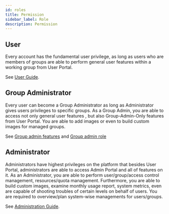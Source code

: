 ```yaml
---
id: roles
title: Permission
sidebar_label: Role
description: Permission 
---
```



## User

Every account has the fundamental user privilege, as long as users who are members of groups are able to perform general user features within a working group from User Portal. 

See [User Guide](quickstart/login-portal-user).

## Group Administrator

Every user can become a Group Administrator as long as Administrator gives users privileges to specific groups. As a Group Admin, you are able to access not only general user features , but also Group-Admin-Only features from User Portal. You are able to add images or even to build custom images for managed groups.

See [Group admin features](quickstart/login-portal-user#group-admin-feature) and [Group admin role](guide_manual/admin-group#members)

## Administrator

Administrators have highest privileges on the platform that besides User Portal, administrators are able to access Admin Portal and all of features on it. As an Administrator, you are able to perform user/group/access control management, resources/quota management. Furthermore, you are able to build custom images, examine monthly usage report, system metrics, even are capable of shooting troubles of certain levels on behalf of users. You are required to overview/plan system-wise managements for users/groups.

See [Administration Guide](quickstart/login-portal-admin).

